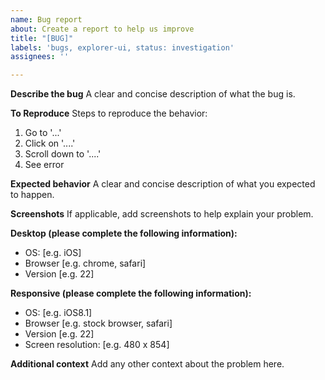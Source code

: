 ```yaml
---
name: Bug report
about: Create a report to help us improve
title: "[BUG]"
labels: 'bugs, explorer-ui, status: investigation'
assignees: ''

---
```


**Describe the bug**
A clear and concise description of what the bug is.

**To Reproduce**
Steps to reproduce the behavior:
1. Go to '...'
2. Click on '....'
3. Scroll down to '....'
4. See error

**Expected behavior**
A clear and concise description of what you expected to happen.

**Screenshots**
If applicable, add screenshots to help explain your problem.

**Desktop (please complete the following information):**
 - OS: [e.g. iOS]
 - Browser [e.g. chrome, safari]
 - Version [e.g. 22]

**Responsive (please complete the following information):**
 - OS: [e.g. iOS8.1]
 - Browser [e.g. stock browser, safari]
 - Version [e.g. 22]
 - Screen resolution: [e.g. 480 x 854]

**Additional context**
Add any other context about the problem here.
